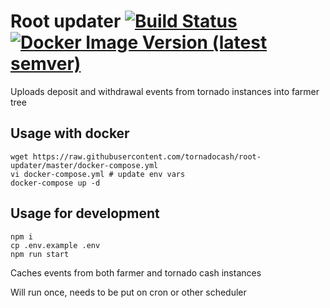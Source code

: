 # Root updater [![Build Status](https://github.com/tornadocash/root-updater/workflows/build/badge.svg)](https://github.com/tornadocash/root-updater/actions) [![Docker Image Version (latest semver)](https://img.shields.io/docker/v/tornadocash/root-updater?logo=docker&logoColor=%23FFFFFF&sort=semver)](https://hub.docker.com/repository/docker/tornadocash/root-updater)

Uploads deposit and withdrawal events from tornado instances into farmer tree

## Usage with docker

```shell script
wget https://raw.githubusercontent.com/tornadocash/root-updater/master/docker-compose.yml
vi docker-compose.yml # update env vars
docker-compose up -d
```

## Usage for development

```shell script
npm i
cp .env.example .env
npm run start
```

Caches events from both farmer and tornado cash instances

Will run once, needs to be put on cron or other scheduler

